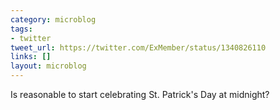 ```yaml
---
category: microblog
tags:
- twitter
tweet_url: https://twitter.com/ExMember/status/1340826110
links: []
layout: microblog
---
```

Is reasonable to start celebrating St. Patrick's Day at midnight?

